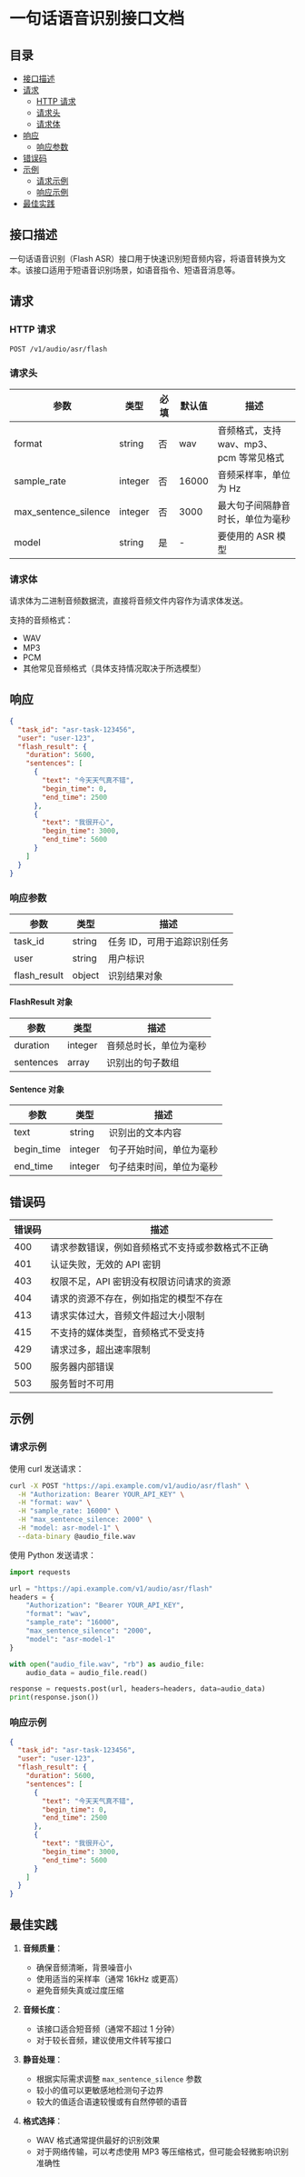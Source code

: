 # 一句话语音识别接口文档

## 目录

- [接口描述](#接口描述)
- [请求](#请求)
  - [HTTP 请求](#http-请求)
  - [请求头](#请求头)
  - [请求体](#请求体)
- [响应](#响应)
  - [响应参数](#响应参数)
- [错误码](#错误码)
- [示例](#示例)
  - [请求示例](#请求示例)
  - [响应示例](#响应示例)
- [最佳实践](#最佳实践)

## 接口描述

一句话语音识别（Flash ASR）接口用于快速识别短音频内容，将语音转换为文本。该接口适用于短语音识别场景，如语音指令、短语音消息等。

## 请求

### HTTP 请求

```http
POST /v1/audio/asr/flash
```

### 请求头

| 参数 | 类型 | 必填 | 默认值 | 描述 |
| --- | --- |----| --- | --- |
| format | string | 否  | wav | 音频格式，支持 wav、mp3、pcm 等常见格式 |
| sample_rate | integer | 否  | 16000 | 音频采样率，单位为 Hz |
| max_sentence_silence | integer | 否  | 3000 | 最大句子间隔静音时长，单位为毫秒 |
| model | string | 是  | - | 要使用的 ASR 模型 |

### 请求体

请求体为二进制音频数据流，直接将音频文件内容作为请求体发送。

支持的音频格式：
- WAV
- MP3
- PCM
- 其他常见音频格式（具体支持情况取决于所选模型）

## 响应

```json
{
  "task_id": "asr-task-123456",
  "user": "user-123",
  "flash_result": {
    "duration": 5600,
    "sentences": [
      {
        "text": "今天天气真不错",
        "begin_time": 0,
        "end_time": 2500
      },
      {
        "text": "我很开心",
        "begin_time": 3000,
        "end_time": 5600
      }
    ]
  }
}
```

### 响应参数

| 参数 | 类型 | 描述 |
| --- | --- | --- |
| task_id | string | 任务 ID，可用于追踪识别任务 |
| user | string | 用户标识 |
| flash_result | object | 识别结果对象 |

#### FlashResult 对象

| 参数 | 类型 | 描述 |
| --- | --- | --- |
| duration | integer | 音频总时长，单位为毫秒 |
| sentences | array | 识别出的句子数组 |

#### Sentence 对象

| 参数 | 类型 | 描述 |
| --- | --- | --- |
| text | string | 识别出的文本内容 |
| begin_time | integer | 句子开始时间，单位为毫秒 |
| end_time | integer | 句子结束时间，单位为毫秒 |

## 错误码

| 错误码 | 描述 |
| --- | --- |
| 400 | 请求参数错误，例如音频格式不支持或参数格式不正确 |
| 401 | 认证失败，无效的 API 密钥 |
| 403 | 权限不足，API 密钥没有权限访问请求的资源 |
| 404 | 请求的资源不存在，例如指定的模型不存在 |
| 413 | 请求实体过大，音频文件超过大小限制 |
| 415 | 不支持的媒体类型，音频格式不受支持 |
| 429 | 请求过多，超出速率限制 |
| 500 | 服务器内部错误 |
| 503 | 服务暂时不可用 |

## 示例

### 请求示例

使用 curl 发送请求：

```bash
curl -X POST "https://api.example.com/v1/audio/asr/flash" \
  -H "Authorization: Bearer YOUR_API_KEY" \
  -H "format: wav" \
  -H "sample_rate: 16000" \
  -H "max_sentence_silence: 2000" \
  -H "model: asr-model-1" \
  --data-binary @audio_file.wav
```

使用 Python 发送请求：

```python
import requests

url = "https://api.example.com/v1/audio/asr/flash"
headers = {
    "Authorization": "Bearer YOUR_API_KEY",
    "format": "wav",
    "sample_rate": "16000",
    "max_sentence_silence": "2000",
    "model": "asr-model-1"
}

with open("audio_file.wav", "rb") as audio_file:
    audio_data = audio_file.read()

response = requests.post(url, headers=headers, data=audio_data)
print(response.json())
```

### 响应示例

```json
{
  "task_id": "asr-task-123456",
  "user": "user-123",
  "flash_result": {
    "duration": 5600,
    "sentences": [
      {
        "text": "今天天气真不错",
        "begin_time": 0,
        "end_time": 2500
      },
      {
        "text": "我很开心",
        "begin_time": 3000,
        "end_time": 5600
      }
    ]
  }
}
```

## 最佳实践

1. **音频质量**：
   - 确保音频清晰，背景噪音小
   - 使用适当的采样率（通常 16kHz 或更高）
   - 避免音频失真或过度压缩

2. **音频长度**：
   - 该接口适合短音频（通常不超过 1 分钟）
   - 对于较长音频，建议使用文件转写接口

3. **静音处理**：
   - 根据实际需求调整 `max_sentence_silence` 参数
   - 较小的值可以更敏感地检测句子边界
   - 较大的值适合语速较慢或有自然停顿的语音

4. **格式选择**：
   - WAV 格式通常提供最好的识别效果
   - 对于网络传输，可以考虑使用 MP3 等压缩格式，但可能会轻微影响识别准确性
